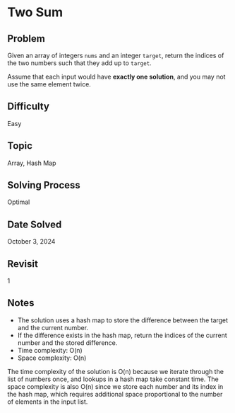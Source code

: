 # Two Sum

## Problem

Given an array of integers `nums` and an integer `target`, return the indices of the two numbers such that they add up to `target`.

Assume that each input would have **exactly one solution**, and you may not use the same element twice.

## Difficulty

Easy

## Topic

Array, Hash Map

## Solving Process

Optimal

## Date Solved

October 3, 2024

## Revisit

1

## Notes

- The solution uses a hash map to store the difference between the target and the current number.
- If the difference exists in the hash map, return the indices of the current number and the stored difference.
- Time complexity: O(n)
- Space complexity: O(n)

The time complexity of the solution is O(n) because we iterate through the list of numbers once, and lookups in a hash map take constant time. The space complexity is also O(n) since we store each number and its index in the hash map, which requires additional space proportional to the number of elements in the input list.
